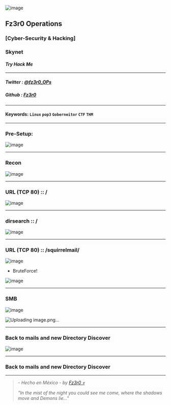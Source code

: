 ![image](https://user-images.githubusercontent.com/94720207/163693321-b85a3c37-51c0-4e11-b539-36ecf5a0d66f.png)

## Fz3r0 Operations

### [Cyber-Security & Hacking]

### Skynet

#### _Try Hack Me_
---

##### Twitter : [@fz3r0_OPs](https://twitter.com/Fz3r0_OPs) 
##### Github  : [Fz3r0](https://github.com/fz3r0) 

---

#### Keywords: `Linux` `pop3` `Goberneitor` `CTF` `THM`

---

### Pre-Setup:

![image](https://user-images.githubusercontent.com/94720207/163693327-508e8112-a115-49e5-9f53-eb18df9f4611.png)

---
### Recon

![image](https://user-images.githubusercontent.com/94720207/163693349-1adc5d1c-4f3f-4607-986f-527d0d5b3a19.png)

---
### URL (TCP 80)   ::  /

![image](https://user-images.githubusercontent.com/94720207/163693367-b8d94e9c-be72-40d3-a125-cc9e356db004.png)

---
### dirsearch   ::  /

![image](https://user-images.githubusercontent.com/94720207/163693375-e10b1855-93ac-4ad6-803b-cc186ea3431d.png)

---
### URL (TCP 80)   ::  /squirrelmail/

![image](https://user-images.githubusercontent.com/94720207/163693385-ec2b6cda-e6e1-4fdb-bc8e-63c57c85f022.png)

- BruteForce!

![image](https://user-images.githubusercontent.com/94720207/163693414-5279f8b4-cf21-4d52-b31d-29bf46cdf4f0.png)

---
### SMB

![image](https://user-images.githubusercontent.com/94720207/163693440-31299c95-bb96-4cb0-8d8b-c2d03b1f987b.png)

![Uploading image.png…]()


---
### Back to mails and new Directory Discover

![image](https://user-images.githubusercontent.com/94720207/163693515-0e13fffd-6f57-4f8d-b031-915ff2445401.png)

---
### Back to mails and new Directory Discover







---

> _- Hecho en México - by [Fz3r0 💀](https://github.com/Fz3r0/)_
>
> _"In the mist of the night you could see me come, where the shadows move and Demons lie..."_
